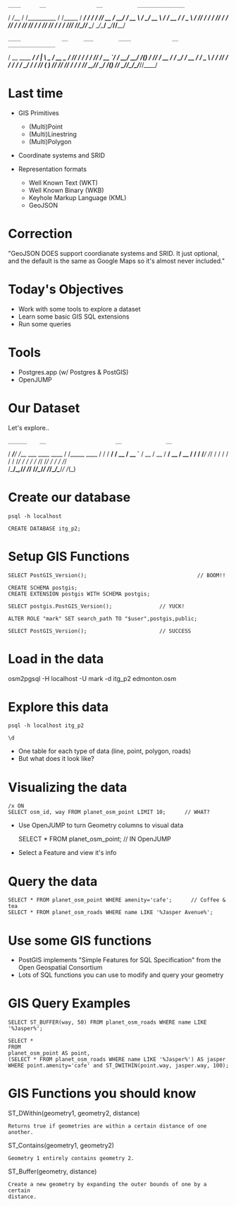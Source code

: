 






    ____      __                __           _______________
   /  _/___  / /__________     / /_____     / ____/  _/ ___/
   / // __ \/ __/ ___/ __ \   / __/ __ \   / / __ / / \__ \ 
 _/ // / / / /_/ /  / /_/ /  / /_/ /_/ /  / /_/ // / ___/ / 
/___/_/ /_/\__/_/   \____/   \__/\____/   \____/___//____/  
                                                            


























    ____             __     ___        ____             __  _______________
   / __ \____ ______/ /_   |__ \ _    / __ \____  _____/ /_/ ____/  _/ ___/
  / /_/ / __ `/ ___/ __/   __/ /(_)  / /_/ / __ \/ ___/ __/ / __ / / \__ \ 
 / ____/ /_/ / /  / /_    / __/_    / ____/ /_/ (__  ) /_/ /_/ // / ___/ / 
/_/    \__,_/_/   \__/   /____(_)  /_/    \____/____/\__/\____/___//____/  
                                                                           

























# Last time

* GIS Primitives

    * (Multi)Point
    * (Multi)Linestring
    * (Multi)Polygon

* Coordinate systems and SRID

* Representation formats

    * Well Known Text (WKT)
    * Well Known Binary (WKB)
    * Keyhole Markup Language (KML)
    * GeoJSON
























# Correction

  "GeoJSON DOES support coordianate systems and SRID. It just optional, and
   the default is the same as Google Maps so it's almost never included."























# Today's Objectives

* Work with some tools to explore a dataset
* Learn some basic GIS SQL extensions
* Run some queries


























# Tools

* Postgres.app (w/ Postgres & PostGIS)
* OpenJUMP


































# Our Dataset

Let's explore..

    ______    __                      __              __
   / ____/___/ /___ ___  ____  ____  / /_____  ____  / /
  / __/ / __  / __ `__ \/ __ \/ __ \/ __/ __ \/ __ \/ / 
 / /___/ /_/ / / / / / / /_/ / / / / /_/ /_/ / / / /_/  
/_____/\__,_/_/ /_/ /_/\____/_/ /_/\__/\____/_/ /_(_)   
                                                        
















# Create our database

    psql -h localhost

    CREATE DATABASE itg_p2;


















# Setup GIS Functions

    SELECT PostGIS_Version();                                   // BOOM!!

    CREATE SCHEMA postgis;
    CREATE EXTENSION postgis WITH SCHEMA postgis;

    SELECT postgis.PostGIS_Version();    			// YUCK!

    ALTER ROLE "mark" SET search_path TO "$user",postgis,public;

    SELECT PostGIS_Version();           			// SUCCESS














# Load in the data

   osm2pgsql -H localhost -U mark -d itg_p2 edmonton.osm















# Explore this data

    psql -h localhost itg_p2

    \d

* One table for each type of data (line, point, polygon, roads)
* But what does it look like?









# Visualizing the data

    /x ON
    SELECT osm_id, way FROM planet_osm_point LIMIT 10;		// WHAT?

* Use OpenJUMP to turn Geometry columns to visual data

    SELECT * FROM planet_osm_point;				// IN OpenJUMP

* Select a Feature and view it's info






# Query the data

    SELECT * FROM planet_osm_point WHERE amenity='cafe';      // Coffee & tea
    SELECT * FROM planet_osm_roads WHERE name LIKE '%Jasper Avenue%';










# Use some GIS functions

* PostGIS implements "Simple Features for SQL Specification" from
  the Open Geospatial Consortium
* Lots of SQL functions you can use to modify and query your geometry








# GIS Query Examples

    SELECT ST_BUFFER(way, 50) FROM planet_osm_roads WHERE name LIKE '%Jasper%';

    SELECT *
    FROM
	planet_osm_point AS point,
	(SELECT * FROM planet_osm_roads WHERE name LIKE '%Jasper%') AS jasper
    WHERE point.amenity='cafe' and ST_DWITHIN(point.way, jasper.way, 100);






# GIS Functions you should know

ST_DWithin(geometry1, geometry2, distance)

    Returns true if geometries are within a certain distance of one another.

ST_Contains(geometry1, geometry2)

    Geometry 1 entirely contains geometry 2.

ST_Buffer(geometry, distance)

    Create a new geometry by expanding the outer bounds of one by a certain
    distance.

